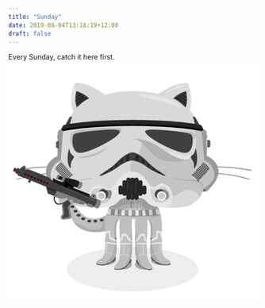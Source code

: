 ```yaml
---
title: "Sunday"
date: 2019-08-04T13:18:19+12:00
draft: false
---
```


Every Sunday, catch it here first.
![cat1](/static/cat.jpg)
